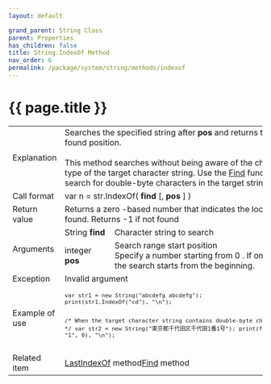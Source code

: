 ```yaml
---
layout: default

grand_parent: String Class
parent: Properties
has_children: false
title: String.IndexOf Method
nav_order: 6
permalink: /package/system/string/methods/indexof
---
```

# {{ page.title }}

<table>
  <tr>
    <td>Explanation</td>
    <td colspan="2">Searches the specified string after <b>pos</b> and returns the first found position.<br><br>This method searches without being aware of the character type of the target character string. Use the <a href="/method/str/find">Find</a> function to search for double-byte characters in the target string</td>
  </tr>
  <tr>
    <td>Call format</td>
    <td colspan="2">var n = str.IndexOf( <b>find</b> [, <b>pos</b> ] )</td>
  </tr>
  <tr>
    <td>Return value</td>
    <td colspan="2">Returns a zero -based number that indicates the location found. Returns -1 if not found</td>
  </tr>  
  <tr>
    <td rowspan="2">Arguments</td>
    <td>String <b>find</b></td>
    <td>Character string to search</td>
  </tr>
  <tr>
    <td>integer <b>pos</b></td>
    <td>Search range start position<br>Specify a number starting from 0 . If omitted, the search starts from the beginning.</td>
  </tr>
  <tr>
    <td>Exception</td>
    <td colspan="2">Invalid argument</td>
  </tr>
  <tr>
    <td>Example of use</td>
    <td colspan="2"><code><pre>
var str1 = new String("abcdefg abcdefg");
print(str1.IndexOf("cd"), "\n");
 
 
/* When the target character string contains double-byte characters */
var str2 = new String("東京都千代田区千代田1番1号");
print(find(str2, "1", 0), "\n");
    </pre></code></td>
  </tr>
  <tr>
    <td>Related item</td>
    <td colspan="2"><a href="/package/system/string/methods/lastindexof">LastIndexOf</a> method<a href="/method/str/find">Find</a> method</td>
  </tr>
</table>